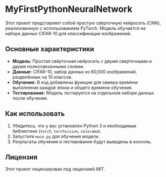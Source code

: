 # MyFirstPythonNeuralNetwork

Этот проект представляет собой простую свёрточную нейросеть (CNN), реализованную с использованием PyTorch. Модель обучается на наборе данных CIFAR-10 для классификации изображений.

## Основные характеристики

- **Модель:** Простая свёрточная нейросеть с двумя сверточными и двумя полносвязанными слоями.
- **Данные:** CIFAR-10, набор данных из 60,000 изображений, разделённых на 10 классов.
- **Обучение:** В код добавлены функции для замера времени выполнения каждой эпохи и общего времени обучения.
- **Тестирование:** Модель тестируется на отдельном наборе данных после обучения.

## Как использовать

1. Убедитесь, что у вас установлен Python 3 и необходимые библиотеки (`torch`, `torchvision`, `colorama`).
2. Запустите `main.py` для обучения модели.
3. Результаты обучения и тестирования будут выведены в консоль.

## Лицензия

Этот проект лицензирован под лицензией MIT.
